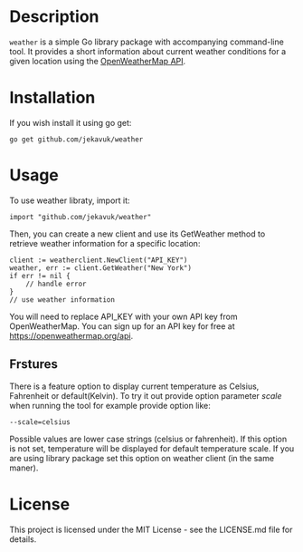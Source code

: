 # Description
`weather` is a simple Go library package with accompanying command-line tool. It provides a short information about current weather conditions for a given location using the [OpenWeatherMap API](https://openweathermap.org/api).

# Installation
If you wish install it using go get:
```
go get github.com/jekavuk/weather
```

# Usage
To use weather libraty, import it:
```
import "github.com/jekavuk/weather"
```
Then, you can create a new client and use its GetWeather method to retrieve weather information for a specific location:
```
client := weatherclient.NewClient("API_KEY")
weather, err := client.GetWeather("New York")
if err != nil {
    // handle error
}
// use weather information
```
You will need to replace API_KEY with your own API key from OpenWeatherMap. You can sign up for an API key for free at https://openweathermap.org/api.

## Frstures
There is a feature option to display current temperature as Celsius, Fahrenheit or default(Kelvin).
To try it out provide option parameter *scale* when running the tool for example provide option like:
```
--scale=celsius
```
Possible values are lower case strings (celsius or fahrenheit). If this option is not set, temperature will be displayed for default temperature scale.
If you are using library package set this option on weather client (in the same maner).

# License
This project is licensed under the MIT License - see the LICENSE.md file for details.
